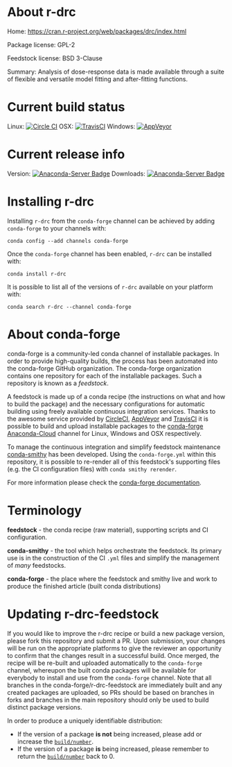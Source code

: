 About r-drc
===========

Home: https://cran.r-project.org/web/packages/drc/index.html

Package license: GPL-2

Feedstock license: BSD 3-Clause

Summary: Analysis of dose-response data is made available through a suite of flexible and versatile
model fitting and after-fitting functions.




Current build status
====================

Linux: [![Circle CI](https://circleci.com/gh/conda-forge/r-drc-feedstock.svg?style=shield)](https://circleci.com/gh/conda-forge/r-drc-feedstock)
OSX: [![TravisCI](https://travis-ci.org/conda-forge/r-drc-feedstock.svg?branch=master)](https://travis-ci.org/conda-forge/r-drc-feedstock)
Windows: [![AppVeyor](https://ci.appveyor.com/api/projects/status/github/conda-forge/r-drc-feedstock?svg=True)](https://ci.appveyor.com/project/conda-forge/r-drc-feedstock/branch/master)

Current release info
====================
Version: [![Anaconda-Server Badge](https://anaconda.org/conda-forge/r-drc/badges/version.svg)](https://anaconda.org/conda-forge/r-drc)
Downloads: [![Anaconda-Server Badge](https://anaconda.org/conda-forge/r-drc/badges/downloads.svg)](https://anaconda.org/conda-forge/r-drc)

Installing r-drc
================

Installing `r-drc` from the `conda-forge` channel can be achieved by adding `conda-forge` to your channels with:

```
conda config --add channels conda-forge
```

Once the `conda-forge` channel has been enabled, `r-drc` can be installed with:

```
conda install r-drc
```

It is possible to list all of the versions of `r-drc` available on your platform with:

```
conda search r-drc --channel conda-forge
```


About conda-forge
=================

conda-forge is a community-led conda channel of installable packages.
In order to provide high-quality builds, the process has been automated into the
conda-forge GitHub organization. The conda-forge organization contains one repository
for each of the installable packages. Such a repository is known as a *feedstock*.

A feedstock is made up of a conda recipe (the instructions on what and how to build
the package) and the necessary configurations for automatic building using freely
available continuous integration services. Thanks to the awesome service provided by
[CircleCI](https://circleci.com/), [AppVeyor](http://www.appveyor.com/)
and [TravisCI](https://travis-ci.org/) it is possible to build and upload installable
packages to the [conda-forge](https://anaconda.org/conda-forge)
[Anaconda-Cloud](http://docs.anaconda.org/) channel for Linux, Windows and OSX respectively.

To manage the continuous integration and simplify feedstock maintenance
[conda-smithy](http://github.com/conda-forge/conda-smithy) has been developed.
Using the ``conda-forge.yml`` within this repository, it is possible to re-render all of
this feedstock's supporting files (e.g. the CI configuration files) with ``conda smithy rerender``.

For more information please check the [conda-forge documentation](https://conda-forge.org/docs/).

Terminology
===========

**feedstock** - the conda recipe (raw material), supporting scripts and CI configuration.

**conda-smithy** - the tool which helps orchestrate the feedstock.
                   Its primary use is in the construction of the CI ``.yml`` files
                   and simplify the management of *many* feedstocks.

**conda-forge** - the place where the feedstock and smithy live and work to
                  produce the finished article (built conda distributions)


Updating r-drc-feedstock
========================

If you would like to improve the r-drc recipe or build a new
package version, please fork this repository and submit a PR. Upon submission,
your changes will be run on the appropriate platforms to give the reviewer an
opportunity to confirm that the changes result in a successful build. Once
merged, the recipe will be re-built and uploaded automatically to the
`conda-forge` channel, whereupon the built conda packages will be available for
everybody to install and use from the `conda-forge` channel.
Note that all branches in the conda-forge/r-drc-feedstock are
immediately built and any created packages are uploaded, so PRs should be based
on branches in forks and branches in the main repository should only be used to
build distinct package versions.

In order to produce a uniquely identifiable distribution:
 * If the version of a package **is not** being increased, please add or increase
   the [``build/number``](http://conda.pydata.org/docs/building/meta-yaml.html#build-number-and-string).
 * If the version of a package **is** being increased, please remember to return
   the [``build/number``](http://conda.pydata.org/docs/building/meta-yaml.html#build-number-and-string)
   back to 0.